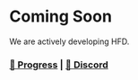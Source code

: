 <!-- ![HFD.gg Banner Image](https://legal-loli.art/JMyWtw77FU.jpg) -->

# Coming Soon
We are actively developing HFD.

### [🔴 Progress](https://github.com/orgs/HomeForDiscord/projects/3) | [💬 Discord](https://discord.gg/Y7ZFy2T)
